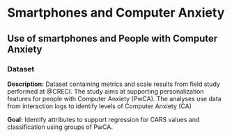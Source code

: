 # Smartphones and Computer Anxiety
## Use of smartphones and People with Computer Anxiety

### Dataset

**Description:** Dataset containing metrics and scale results from field study performed at @CRECI. The study aims at supporting personalization features for people with Computer Anxiety (PwCA). The analyses use data from interaction logs to identify levels of Computer Anxiety (CA)

**Goal:** Identify attributes to support regression for CARS values and classification using groups of PwCA.
